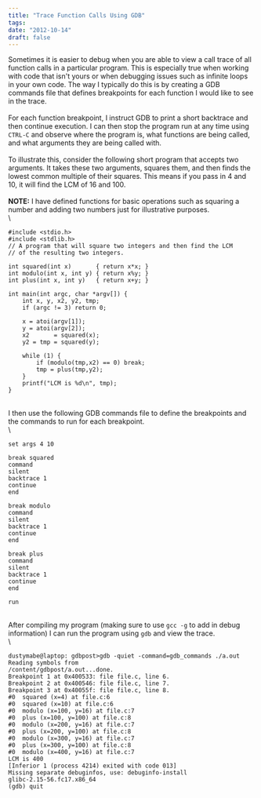 ```yaml
---
title: "Trace Function Calls Using GDB"
tags:
date: "2012-10-14"
draft: false
---
```


Sometimes it is easier to debug when you are able to view a call trace
of all function calls in a particular program. This is especially true
when working with code that isn't yours or when debugging issues such as
infinite loops in your own code. The way I typically do this is by
creating a GDB commands file that defines breakpoints for each function
I would like to see in the trace.\
\
For each function breakpoint, I instruct GDB to print a short backtrace
and then continue execution. I can then stop the program run at any time
using `CTRL-C` and observe where the program is, what functions are
being called, and what arguments they are being called with.\
\
To illustrate this, consider the following short program that accepts
two arguments. It takes these two arguments, squares them, and then
finds the lowest common multiple of their squares. This means if you
pass in 4 and 10, it will find the LCM of 16 and 100.\
\
**NOTE:** I have defined functions for basic operations such as squaring
a number and adding two numbers just for illustrative purposes.\
\

```nohighlight
#include <stdio.h>
#include <stdlib.h>
// A program that will square two integers and then find the LCM
// of the resulting two integers. 

int squared(int x)       { return x*x; }
int modulo(int x, int y) { return x%y; }
int plus(int x, int y)   { return x+y; }

int main(int argc, char *argv[]) {
    int x, y, x2, y2, tmp;
    if (argc != 3) return 0;

    x = atoi(argv[1]);
    y = atoi(argv[2]);
    x2       = squared(x);
    y2 = tmp = squared(y);

    while (1) {
        if (modulo(tmp,x2) == 0) break;
        tmp = plus(tmp,y2);
    }
    printf("LCM is %d\n", tmp);
}
```

\
I then use the following GDB commands file to define the breakpoints and
the commands to run for each breakpoint.\
\

```nohighlight
set args 4 10

break squared
command
silent
backtrace 1
continue
end

break modulo
command
silent
backtrace 1
continue
end

break plus
command
silent
backtrace 1
continue
end

run
```

\
After compiling my program (making sure to use `gcc -g` to add in debug
information) I can run the program using `gdb` and view the trace.\
\

```nohighlight
dustymabe@laptop: gdbpost>gdb -quiet -command=gdb_commands ./a.out 
Reading symbols from
/content/gdbpost/a.out...done.
Breakpoint 1 at 0x400533: file file.c, line 6.
Breakpoint 2 at 0x400546: file file.c, line 7.
Breakpoint 3 at 0x40055f: file file.c, line 8.
#0  squared (x=4) at file.c:6
#0  squared (x=10) at file.c:6
#0  modulo (x=100, y=16) at file.c:7
#0  plus (x=100, y=100) at file.c:8
#0  modulo (x=200, y=16) at file.c:7
#0  plus (x=200, y=100) at file.c:8
#0  modulo (x=300, y=16) at file.c:7
#0  plus (x=300, y=100) at file.c:8
#0  modulo (x=400, y=16) at file.c:7
LCM is 400
[Inferior 1 (process 4214) exited with code 013]
Missing separate debuginfos, use: debuginfo-install
glibc-2.15-56.fc17.x86_64
(gdb) quit
```

